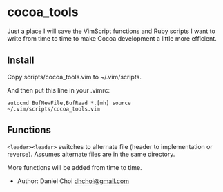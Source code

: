 # cocoa_tools

Just a place I will save the VimScript functions and Ruby scripts I want to
write from time to time to make Cocoa development a little more efficient.

## Install

Copy scripts/cocoa_tools.vim to ~/.vim/scripts.

And then put this line in your .vimrc:

    autocmd BufNewFile,BufRead *.[mh] source ~/.vim/scripts/cocoa_tools.vim


## Functions

`<leader><leader>` switches to alternate file (header to implementation or reverse). Assumes
alternate files are in the same directory.


More functions will be added from time to time.

* Author: Daniel Choi <dhchoi@gmail.com> 


